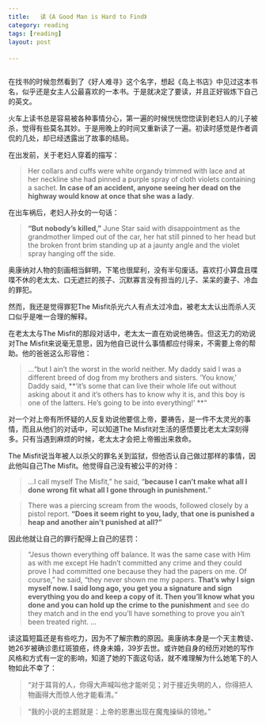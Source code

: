 ```yaml
---
title:   读《A Good Man is Hard to Find》   
category: reading   
tags: [reading]  
layout: post  

---
```


<div style='margin:0 auto;width:0px;height:0px;overflow:hidden;'>
<img src="/assets/images/goodman.jpg" width='700'>
</div>

在找书的时候忽然看到了《好人难寻》这个名字，想起《岛上书店》中见过这本书名，似乎还是女主人公最喜欢的一本书。于是就决定了要读，并且正好锻炼下自己的英文。


火车上读书总是容易被各种事情分心，第一遍的时候恍恍惚惚读到老妇人的儿子被杀，觉得有些莫名其妙。于是用晚上的时间又重新读了一遍。初读时感觉是作者调侃的几处，却已经透露出了故事的结局。

在出发前，关于老妇人穿着的描写：

> Her collars and cuffs were white organdy trimmed with lace and at her neckline she had pinned a purple spray of cloth violets containing a sachet. **In case of an accident, anyone seeing her dead on the highway would know at once that she was a lady**. 

在出车祸后，老妇人孙女的一句话：

> **“But nobody’s killed,”** June Star said with disappointment as the grandmother limped out of the car, her hat still pinned to her head but the broken front brim standing up at a jaunty angle and the violet spray hanging off the side.

奥康纳对人物的刻画相当鲜明，下笔也很犀利，没有半句废话。喜欢打小算盘且喋喋不休的老太太、口无遮拦的孩子、沉默寡言没有担当的儿子、呆呆的妻子、冷血的罪犯。

然而，我还是觉得罪犯The Misfit杀光六人有点太过冷血，被老太太认出而杀人灭口似乎是唯一合理的解释。

在老太太与The Misfit的那段对话中，老太太一直在劝说他祷告。但这无力的劝说对The Misfit来说毫无意思，因为他自已说什么事情都应付得来，不需要上帝的帮助。他的爸爸这么形容他：

> ...“but I ain’t the worst in the world neither. My daddy said I was a different breed of dog from my brothers and sisters. ‘You know,’ Daddy said, **‘it’s some that can live their whole life out without asking about it and it’s others has to know why it is, and this boy is one of the latters. He’s going to be into everything!’ **“


对一个对上帝有所怀疑的人反复劝说他要信上帝，要祷告，是一件不太灵光的事情，而且从他们的对话中，可以知道The Misfit对生活的感悟要比老太太深刻得多。只有当遇到麻烦的时候，老太太才会把上帝搬出来救命。

The Misfit说当年被人以杀父的罪名关到监狱，但他否认自己做过那样的事情，因此他叫自己The Misfit。他觉得自己没有被公平的对待：

> ...I call myself The Misfit,” he said, “**because I can’t make what all I done wrong fit what all I gone through in punishment.**” 

>There was a piercing scream from the woods, followed closely by a pistol report. **“Does it seem right to you, lady, that one is punished a heap and another ain’t punished at all?”**



因此他就让自己的罪行配得上自己的惩罚：

> “Jesus thown everything off balance. It was the same case with Him as with me except He hadn’t committed any crime and they could prove I had committed one because they had the papers on me. Of course,” he said, “they never shown me my papers. **That’s why I sign myself now. I said long ago, you get you a signature and sign everything you do and keep a copy of it. Then you’ll know what you done and you can hold up the crime to the punishment** and see do they match and in the end you’ll have something to prove you ain’t been treated right. ...

读这篇短篇还是有些吃力，因为不了解宗教的原因。奥康纳本身是一个天主教徒、她26岁被确诊患红斑狼疮，终身未婚，39岁去世。或许她自身的经历对她的写作风格和方式有一定的影响，知道了她的下面这句话，就不难理解为什么她笔下的人物如此不幸了：


> “对于耳背的人，你得大声喊叫他才能听见；对于接近失明的人，你得把人物画得大而惊人他才能看清。”

> “我的小说的主题就是：上帝的恩惠出现在魔鬼操纵的领地。”



 


